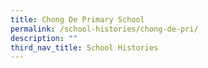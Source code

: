 ```yaml
---
title: Chong De Primary School
permalink: /school-histories/chong-de-pri/
description: ""
third_nav_title: School Histories
---
```

